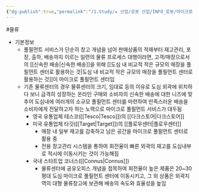 ```yaml
---
{"dg-publish":true,"permalink":"/1.Study/★ 산업/로봇 산업/INFO_로봇/마이크로 풀필먼트센터/","created":"2024-11-20T21:02:28.016+09:00","updated":"2025-06-03T20:07:20.141+09:00"}
---
```


#물류 


- 기본정보
	- 풀필먼트 서비스가 단순히 창고 개념을 넘어 판매상품의 적재부터 재고관리, 포장, 출하, 배송까지 이르는 일련의 물류 프로세스 대행이라면, 고객/매장으로서의 [[신속한 배송\|신속한 배송]]을 위해 [[도심 내 비교적 작은 규모의 매장을 풀필먼트 센터로 활용하는 것\|도심 내 비교적 작은 규모의 매장을 풀필먼트 센터로 활용하는 것]]이 마이크로 풀필먼트 센터임
	- 기존 물류센터의 경우 물류센터의 크기, 임대료 등의 이유로 도심 외곽에 위치하다 보니 급격히 성장하는 온라인 구매와 소비자의 신속한 배송에 대한 니즈에 맞추어 도심내에 여러개의 소규모 풀필먼트 센터를 마련하여 만족스러운 배송을 소비자에게 전달하고자 하는 노력으로 마이크로 풀필먼트 서비스가 대두됨
		-  영국 유통업체 테스코([[Tesco\|Tesco]])의 [[다크스토어\|다크스토어]]
		- 미국 유통업체 타깃([[Target\|Target]])의 [[플로우센터\|플로우센터]]
			- 매장 내 일부 재고를 감축하고 남은 공간을 마이크로 풀필먼트 센터로 활용 중
			- 전용 창고관리 시스템을 통하여 회전율이 빠른 외곽의 재고를 도심내부로 적시에 이동시키는 것이 가능해짐
		-  국내 스타트업 코너스([[Connus\|Connus]])
			-  물류센터에 공유오피스 개념을 접목하여 회전율이 높은 제품은 20~30평대 도심 마이크로 풀필먼트 센터에 이동시키고, 그 외 상품은 외곽지역의 대형 물류창고에 보관해 배송의 속도와 효율성을 높임